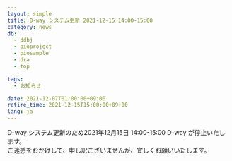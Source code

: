```yaml
---
layout: simple
title: D-way システム更新 2021-12-15 14:00-15:00
category: news
db:
  - ddbj
  - bioproject
  - biosample
  - dra
  - top

tags:
  - お知らせ

date: 2021-12-07T01:00:00+09:00
retire_time: 2021-12-15T15:00:00+09:00
lang: ja
---
```


D-way システム更新のため2021年12月15日 14:00-15:00 D-way が停止いたします。    
ご迷惑をおかけして、申し訳ございませんが、宜しくお願いいたします。